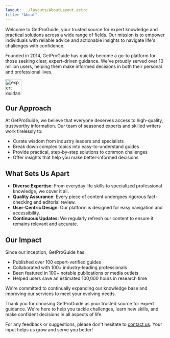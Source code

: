 ```yaml
---
layout: ../layouts/AboutLayout.astro
title: "About"
---
```


Welcome to GetProGuide, your trusted source for expert knowledge and practical solutions across a wide range of fields. Our mission is to empower individuals with reliable advice and actionable insights to navigate life's challenges with confidence.

Founded in 2014, GetProGuide has quickly become a go-to platform for those seeking clear, expert-driven guidance. We've proudly served over 10 million users, helping them make informed decisions in both their personal and professional lives.

<div>
  <img src="/assets/logo.svg" class="sm:w-1/2 mx-auto" alt="expert guidance illustration" style="width: 50px; height: 50px;">
</div>

## Our Approach

At GetProGuide, we believe that everyone deserves access to high-quality, trustworthy information. Our team of seasoned experts and skilled writers work tirelessly to:

- Curate wisdom from industry leaders and specialists
- Break down complex topics into easy-to-understand guides
- Provide practical, step-by-step solutions to common challenges
- Offer insights that help you make better-informed decisions

## What Sets Us Apart

- **Diverse Expertise**: From everyday life skills to specialized professional knowledge, we cover it all.
- **Quality Assurance**: Every piece of content undergoes rigorous fact-checking and editorial review.
- **User-Centric Design**: Our platform is designed for easy navigation and accessibility.
- **Continuous Updates**: We regularly refresh our content to ensure it remains relevant and accurate.

## Our Impact

Since our inception, GetProGuide has:

- Published over 100 expert-verified guides
- Collaborated with 100+ industry-leading professionals
- Been featured in 100+ notable publications or media outlets
- Helped users save an estimated 100,000 hours in research time

We're committed to continually expanding our knowledge base and improving our services to meet your evolving needs.

Thank you for choosing GetProGuide as your trusted source for expert guidance. We're here to help you tackle challenges, learn new skills, and make confident decisions in all aspects of life.

For any feedback or suggestions, please don't hesitate to [contact us](mailto:vinebyte@gmail.com). Your input helps us grow and serve you better!